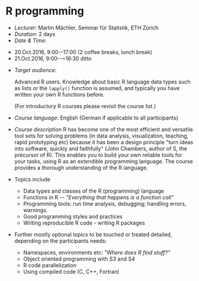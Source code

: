 
# R programming

* *Lecturer*: Martin Mächler, Seminar für Statistik, ETH Zürich
* *Duration*: 2 days
* *Date & Time*:
- 20.Oct.2016, 9:00--17:00  (2 coffee breaks, lunch break)
- 21.Oct.2016, 9:00--~16:30            ditto

* *Target audience*:

	Advanced R users.  Knowledge about basic R language data types such as
	lists or the `lapply()` function is assumed, and typically
	you have written your own R functions before.

	(For introductory R courses please revisit the course list.)

* *Course language*: English (German if applicable to all participants)

* *Course description*
R has become one of the most efficient and versatile tool sets for solving
problems (in data analysis, visualization, teaching, rapid prototyping etc)
because it has been a design principle "turn ideas into software, quickly
and faithfully" (John Chambers, author of S, the precursor of R).
This enables you to build your own reliable tools for your
tasks, using R as an extendible programming language. The course provides a
thorough understanding of the R language.

* Topics include
    - Data types and classes of the R (programming) language
    - Functions in R -- _"Everything that happens is a function call"_
    - Programming tools: run time analysis, debugging; handling errors, warnings.
    - Good programming styles and practices
    - Writing reproducible R code - writing R packages

* Further mostly optional topics
 to be touched or treated detailed, depending on the participants needs:
    -  Namespaces, environments etc: _"Where does R find stuff?"_
    -  Object oriented programming with S3 and S4
    -  R code parallelization
    -  Using compiled code (C, C++, Fortran)
